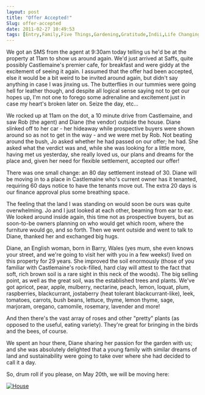 ```yaml
---
layout: post
title: "Offer Accepted!"
Slug: offer-accepted
date: 2011-02-27 10:49:53
tags: [Entry,Family,Five Things,Gardening,Gratitude,Indii,Life Changing Event,Lifestyle,Manifestation,Opportunity,Property]
---
```

We got an SMS from the agent at 9:30am today telling us he'd be at the property at 11am to show us around again. We'd just arrived at Saffs, quite possibly Castlemaine's premier cafe, for breakfast and were giddy at the excitement of seeing it again. I assumed that the offer had been accepted, else it would be a bit weird to be invited around again, but didn't say anything in case I was jinxing us. The butterflies in our tummies were going hell for leather though, and despite all logical sense saying not to get our hopes up, I'm not one to forego some adrenaline and excitement just in case my heart's broken later on. Seize the day, etc...

We rocked up at 11am on the dot, a 10 minute drive from Castlemaine, and saw Rob (the agent) and Diane (the vendor) outside the house. Diane slinked off to her car - her hideaway while prospective buyers were shown around so as not to get in the way - and we were met by Rob. Not beating around the bush, Jo asked whether he had passed on our offer; he had. She asked what the verdict was and, while she was looking for a little more, having met us yesterday, she really loved us, our plans and dreams for the place and, given her need for flexible settlement, accepted our offer!

There was one small change: an 80 day settlement instead of 30. Diane will be moving in to a place in Castlemaine who's current owner has it tenanted, requiring 60 days notice to have the tenants move out. The extra 20 days is our finance approval plus some breathing space.

The feeling that the land I was standing on would soon be ours was quite overwhelming. Jo and I just looked at each other, beaming from ear to ear. We looked around inside again, this time not as prospective buyers, but as soon-to-be owners planning on who would get which room, where the furniture would go, and so forth. Then we went outside and went to talk to Diane, thanked her and exchanged big hugs.

Diane, an English woman, born in Barry, Wales (yes mum, she even knows your street, and we're going to visit her with you in a few weeks!) lived on this property for 29 years. She improved the soil enormously (those of you familiar with Castlemaine's rock-filled, hard clay will attest to the fact that soft, rich brown soil is a rare sight in this neck of the woods). The big selling point, as well as the great soil, was the established trees and plants. We've got apricot, pear, apple, mulberry, nectarine, peach, lemon, loquat, plum, raspberries, blackcurrant, jostaberry (heat tolerant blackcurrant-like), leek, tomatoes, carrots, bush beans, lettuce, thyme, lemon thyme, sage, marjoram, oregano, camomile, rosemary, lavender and more!

And then there's the vast array of roses and other "pretty" plants (as opposed to the useful, eating variety). They're great for bringing in the birds and the bees, of course.

We spent an hour there, Diane sharing her passion for the garden with us; and she was absolutely delighted that a young family with similar dreams of land and sustainability were going to take over where she had decided to call it a day.

So, drum roll if you please, on May 20th, we will be moving here:

[![](/wp-content/uploads/2011/02/2349097ao1-e1298799891911.jpg "House")](/wp-content/uploads/2011/02/2349097ao1-e1298799891911.jpg)
